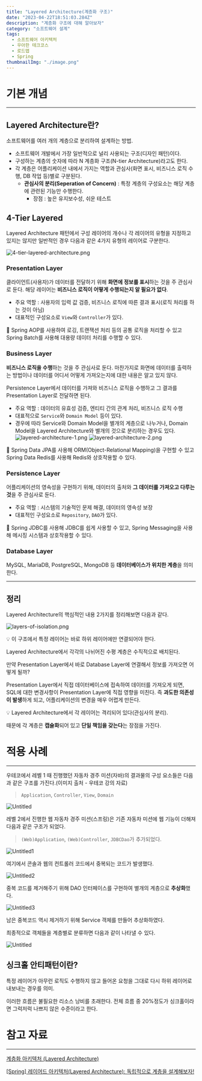```yaml
---
title: "Layered Architecture(계층화 구조)"
date: "2023-04-22T18:51:03.284Z"
description: "계층화 구조에 대해 알아보자"
category: "소프트웨어 설계"
tags:
  - 소프트웨어 아키텍처
  - 우아한 테크코스
  - 로드맵
  - Spring
thumbnailImg: "./image.png"
---
```


# 기본 개념

---

## Layered Architecture란?

소프트웨어를 여러 개의 계층으로 분리하여 설계하는 방법.

- 소프트웨어 개발에서 가장 일반적으로 널리 사용되는 구조(디자인 패턴)이다.
- 구성하는 계층의 숫자에 따라 N 계층화 구조(N-tier Architecture)라고도 한다.
- 각 계층은 어플리케이션 내에서 가지는 역할과 관심사(화면 표시, 비즈니스 로직 수행, DB 작업 등)별로 구분된다.
  - **관심사의 분리(Seperation of Concern)** : 특정 계층의 구성요소는 해당 계층에 관련된 기능만 수행한다.
    - 장점 : 높은 유지보수성, 쉬운 테스트

## 4-Tier Layered

Layered Architecture 패턴에서 구성 레이어의 개수나 각 레이어의 유형을 지정하고 있지는 않지만 일반적인 경우 다음과 같은 4가지 유형의 레이어로 구분한다.

![4-tier-layered-architecture.png](image.png)

### Presentation Layer

클라이언트(사용자)가 데이터를 전달하기 위해 **화면에 정보를 표시**하는 것을 주 관심사로 둔다. 해당 레이어는 **비즈니스 로직이 어떻게 수행되는지 알 필요가 없다**.

- 주요 역할 : 사용자의 입력 값 검증, 비즈니스 로직에 따른 결과 표시(로직 처리를 하는 것이 아님)
- 대표적인 구성요소로 `View`와 `Controller`가 있다.

<aside>
🍃 Spring AOP를 사용하여 로깅, 트랜잭션 처리 등의 공통 로직을 처리할 수 있고 Spring Batch를 사용해 대용량 데이터 처리를 수행할 수 있다.

</aside>

### Business Layer

**비즈니스 로직을 수행**하는 것을 주 관심사로 둔다. 마찬가지로 화면에 데이터를 출력하는 방법이나 데이터를 어디서 어떻게 가져오는지에 대한 내용은 알고 있지 않다.

Persistence Layer에서 데이터를 가져와 비즈니스 로직을 수행하고 그 결과를 Presentation Layer로 전달하면 된다.

- 주요 역할 : 데이터의 유효성 검증, 엔티티 간의 관계 처리, 비즈니스 로직 수행
- 대표적으로 `Service`와 `Domain Model` 등이 있다.
- 경우에 따라 Service와 Domain Model을 별개의 계층으로 나누거나, Domain Model을 Layered Architecture와 별개의 것으로 분리하는 경우도 있다.
  ![layered-architecture-1.png](layered-architecture-1.png)
  ![layered-architecture-2.png](layered-architecture-2.png)

<aside>
🍃 Spring Data JPA를 사용해 ORM(Object-Relational Mapping)을 구현할 수 있고 Spring Data Redis를 사용해 Redis와 상호작용할 수 있다.

</aside>

### Persistence Layer

어플리케이션의 영속성을 구현하기 위해, 데이터의 출처와 **그 데이터를 가져오고 다루는 것**을 주 관심사로 둔다.

- 주요 역할 : 시스템의 기술적인 문제 해결, 데이터의 영속성 보장
- 대표적인 구성요소로 `Repository`, `DAO`가 있다.

<aside>
🍃 Spring JDBC를 사용해 JDBC를 쉽게 사용할 수 있고, Spring Messaging을 사용해 메시징 시스템과 상호작용할 수 있다.

</aside>

### Database Layer

MySQL, MariaDB, PostgreSQL, MongoDB 등 **데이터베이스가 위치한 계층**을 의미한다.

---

## 정리

Layered Architecture의 핵심적인 내용 2가지를 정리해보면 다음과 같다.

![layers-of-isolation.png](layers-of-isolation.png)

<aside>
💡 이 구조에서 특정 레이어는 바로 하위 레이어에만 연결되어야 한다.

</aside>

Layered Architecture에서 각각의 나뉘어진 수평 계층은 수직적으로 배치된다.

만약 Presentation Layer에서 바로 Database Layer에 연결해서 정보를 가져오면 어떻게 될까?

Presentation Layer에서 직접 데이터베이스에 접속하여 데이터를 가져오게 되면, SQL에 대한 변경사항이 Presentation Layer에 직접 영향을 미친다. 즉 **과도한 의존성이 발생**하게 되고, 어플리케이션의 변경을 매우 어렵게 만든다.

<aside>
💡 Layered Architecture에서 각 레이어는 격리되어 있다(관심사의 분리).

</aside>

때문에 각 계층은 **캡슐화**되어 있고 **단일 책임을 갖는다**는 장점을 가진다.

# 적용 사례

---

우테코에서 레벨 1 때 진행했던 자동차 경주 미션(자바)의 결과물의 구성 요소들은 다음과 같은 구조를 가진다.(이미지 출처 - 우테코 강의 자료)

> `Application`, `Controller`, `View`, `Domain`

![Untitled](1.png)

레벨 2에서 진행한 웹 자동차 경주 미션(스프링)은 기존 자동차 미션에 웹 기능이 더해져 다음과 같은 구조가 되었다.

> `(Web)Application`, `(Web)Controller`, `JDBCDao`가 추가되었다.

![Untitled1](2.png)

여기에서 콘솔과 웹의 컨트롤러 코드에서 중복되는 코드가 발생했다.

![Untitled2](3.png)

중복 코드를 제거해주기 위해 DAO 인터페이스를 구현하여 별개의 계층으로 **추상화**했다.

![Untitled3](최종.png)

남은 중복코드 역시 제거하기 위해 Service 객체를 만들어 추상화하였다.

최종적으로 객체들을 계층별로 분류하면 다음과 같이 나타낼 수 있다.

![Untitled](최종계층.png)

## 싱크홀 안티패턴이란?

특정 레이어가 아무런 로직도 수행하지 않고 들어온 요청을 그대로 다시 하위 레이어로 내보내는 경우를 의미.

이러한 흐름은 불필요한 리소스 낭비를 초래한다. 전체 흐름 중 20%정도가 싱크홀이라면 그럭저럭 나쁘지 않은 수준이라고 한다.

# 참고 자료

---

[계층화 아키텍처 (Layered Architecture)](https://hudi.blog/layered-architecture/)

[[Spring] 레이어드 아키텍처(Layered Architecture): 독립적으로 계층을 설계해보자!](https://engineerinsight.tistory.com/63)
